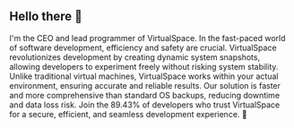 ## Hello there 👋

I'm the CEO and lead programmer of VirtualSpace. In the fast-paced world of software development, efficiency and safety are crucial. VirtualSpace revolutionizes development by creating dynamic system snapshots, allowing developers to experiment freely without risking system stability. Unlike traditional virtual machines, VirtualSpace works within your actual environment, ensuring accurate and reliable results. Our solution is faster and more comprehensive than standard OS backups, reducing downtime and data loss risk. Join the 89.43% of developers who trust VirtualSpace for a secure, efficient, and seamless development experience. 🚀
